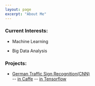 ```yaml
---
layout: page
excerpt: "About Me"
---       
```



### Current Interests:  


- Machine Learning

- Big Data Analysis 

### Projects: 
- [German Traffic Sign Recognition(CNN)](https://san-wang.github.io/blog/GTSRB_Caffe/)  
-- [in Caffe](https://san-wang.github.io/blog/GTSRB_Caffe/)
-- [in Tensorflow](https://san-wang.github.io/blog/GTSRB_Tensorflow/)

